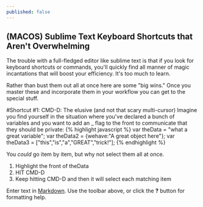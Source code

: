 ```yaml
---
published: false
---
```


## (MACOS) Sublime Text Keyboard Shortcuts that Aren't Overwhelming

The trouble with a full-fledged editor like sublime text is that if you look for keyboard shortcuts or commands, you'll quickly find all manner of magic incantations that will boost your efficiency. It's too much to learn.

Rather than bust them out all at once here are some "big wins." Once you master these and incorporate them in your workflow you can get to the special stuff.

#Shortcut #1: CMD-D: The elusive (and not that scary multi-cursor)
Imagine you find yourself in the situation where you've declared a bunch of variables and you want to add an _ flag to the front to communicate that they should be private:
{% highlight javascript %}
var theData = "what a great variable";
var theData2 = {wehave:"A great object here"};
var theData3 = ["this","is","a","GREAT","trick!"];
{% endhighlight %}

You *could* go item by item, but why not select them all at once.

1. Highlight the front of theData
2. HIT CMD-D
3. Keep hitting CMD-D and then it will select each matching item

Enter text in [Markdown](http://daringfireball.net/projects/markdown/). Use the toolbar above, or click the **?** button for formatting help.
